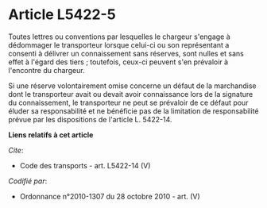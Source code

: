 # Article L5422-5

Toutes lettres ou conventions par lesquelles le chargeur s'engage à dédommager le transporteur lorsque celui-ci ou son
représentant a consenti à délivrer un connaissement sans réserves, sont nulles et sans effet à l'égard des tiers ; toutefois,
ceux-ci peuvent s'en prévaloir à l'encontre du chargeur. 

Si une réserve volontairement omise concerne un défaut de la marchandise dont le transporteur avait ou devait avoir
connaissance lors de la signature du connaissement, le transporteur ne peut se prévaloir de ce défaut pour éluder sa
responsabilité et ne bénéficie pas de la limitation de responsabilité prévue par les dispositions de l'article L. 5422-14.

**Liens relatifs à cet article**

_Cite_:

  - Code des transports - art. L5422-14 (V)

_Codifié par_:

  - Ordonnance n°2010-1307 du 28 octobre 2010 - art. (V)
